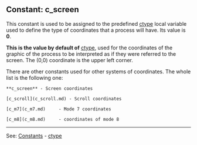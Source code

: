 Constant: **c_screen**
---------------------------------------


This constant is used to be assigned to the predefined [ctype](local_ctype.md) local variable used to define the type of coordinates that a process will have. Its value is **0**.

**This is the value by default of** [ctype](local_ctype.md), used for the coordinates of the graphic of the process to be interpreted as if they were referred to the screen. The (0,0) coordinate is the upper left corner.

There are other constants used for other systems of coordinates.
The whole list is the following one:

    **c_screen** - Screen coordinates

    [c_scroll](c_scroll.md) - Scroll coordinates

    [c_m7](c_m7.md)     - Mode 7 coordinates

    [c_m8](c_m8.md)     - coordinates of mode 8



---------------------------------------
See: [Constants](constants_predefined.md) - [ctype](local_ctype.md)

